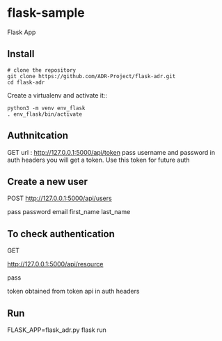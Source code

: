 # flask-sample
Flask App


Install
-------

    # clone the repository
    git clone https://github.com/ADR-Project/flask-adr.git
    cd flask-adr

Create a virtualenv and activate it::

    python3 -m venv env_flask
    . env_flask/bin/activate



Authnitcation
---------------

GET
url : http://127.0.0.1:5000/api/token
pass username and password in auth headers
you will get a token. Use this token for future auth


Create a new user
--------------------

POST
http://127.0.0.1:5000/api/users

pass
        password
        email
        first_name
        last_name


To check authentication
---------------------------

GET

http://127.0.0.1:5000/api/resource

pass

token obtained from token api in auth headers


Run
------------
FLASK_APP=flask_adr.py
flask run